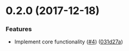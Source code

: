 <a name="0.2.0"></a>
# 0.2.0 (2017-12-18)


### Features

* Implement core functionality ([#4](https://github.com/ls-age/expose/issues/4)) ([031d27a](https://github.com/ls-age/expose/commits/031d27a))



